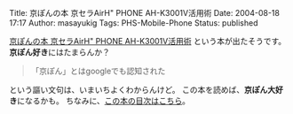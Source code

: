 Title: 京ぽんの本 京セラAirH" PHONE AH-K3001V活用術
Date: 2004-08-18 17:17
Author: masayukig
Tags: PHS-Mobile-Phone
Status: published

[京ぽんの本 京セラAirH" PHONE
AH-K3001V活用術](http://www.amazon.co.jp/exec/obidos/ASIN/4839915814/hughundercons-22/ref=nosim)
という本が出たそうです。
**京ぽん好き**にはたまらんか？

> 「京ぽん」とはgoogleでも認知された

という謳い文句は、いまいちよくわからんけど。
この本を読めば、**京ぽん大好き**になるかも。
ちなみに、[この本の目次はこちら](http://book.mycom.co.jp/MYCOM/html/book/4-8399-1581-4/index/4-8399-1581-4.html)。

